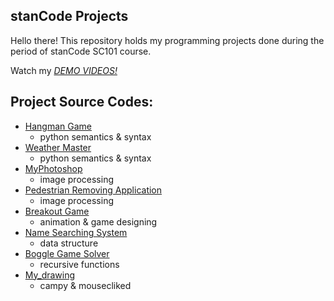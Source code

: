 ## stanCode Projects
Hello there!
This repository holds my programming projects done during the period of stanCode SC101 course.

Watch my *[DEMO VIDEOS!](https://drive.google.com/drive/folders/1Gi3bn9qPW_gR0ISyGzVPLd5Bztdvd7rF?fbclid=IwAR36BW3v_bHn-Idsh-0_ROSWLwrXOzoervZId25OOzH2LX4b6FCGDfULdDg)*
## Project Source Codes:
* [Hangman Game](https://github.com/EricCheng8679/sc-projects/tree/main/stanCode_Projects/hangman_game)
  * python semantics & syntax
* [Weather Master](https://github.com/EricCheng8679/sc-projects/tree/main/stanCode_Projects/weather_master)
  * python semantics & syntax
* [MyPhotoshop](https://github.com/EricCheng8679/sc-projects/tree/main/stanCode_Projects/my_photoshop)
  * image processing
* [Pedestrian Removing Application](https://github.com/EricCheng8679/sc-projects/tree/main/stanCode_Projects/pedestrian_removing_application)
  * image processing
* [Breakout Game](https://github.com/EricCheng8679/sc-projects/tree/main/stanCode_Projects/breakout_game)
  * animation & game designing
* [Name Searching System](https://github.com/EricCheng8679/sc-projects/tree/main/stanCode_Projects/name_searching_system)
  * data structure
* [Boggle Game Solver](https://github.com/EricCheng8679/sc-projects/tree/main/stanCode_Projects/boggle_game_solver)
  * recursive functions
* [My_drawing](https://github.com/EricCheng8679/sc-projects/tree/main/stanCode_Projects/my_drawing)
  * campy & mousecliked  
